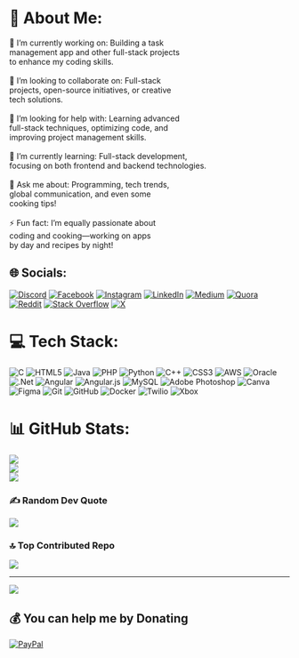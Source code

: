 # 💫 About Me:
🔭 I’m currently working on: Building a task<br> management app and other full-stack projects<br> to enhance my coding skills.<br><br>👯 I’m looking to collaborate on: Full-stack<br> projects, open-source initiatives, or creative<br> tech solutions.<br><br>🤝 I’m looking for help with: Learning advanced<br> full-stack techniques, optimizing code, and <br>improving project management skills.<br><br>🌱 I’m currently learning: Full-stack development,<br> focusing on both frontend and backend technologies.<br><br>💬 Ask me about: Programming, tech trends, <br>global communication, and even some <br>cooking tips!<br><br>⚡ Fun fact: I’m equally passionate about <br>coding and cooking—working on apps <br>by day and recipes by night!


## 🌐 Socials:
[![Discord](https://img.shields.io/badge/Discord-%237289DA.svg?logo=discord&logoColor=white)](https://discord.gg/4979) [![Facebook](https://img.shields.io/badge/Facebook-%231877F2.svg?logo=Facebook&logoColor=white)](https://facebook.com/Lahcen.Ait.Maskour0) [![Instagram](https://img.shields.io/badge/Instagram-%23E4405F.svg?logo=Instagram&logoColor=white)](https://instagram.com/lahcen__maskour) [![LinkedIn](https://img.shields.io/badge/LinkedIn-%230077B5.svg?logo=linkedin&logoColor=white)](https://linkedin.com/in/lahcen-ait-maskour-32716422b) [![Medium](https://img.shields.io/badge/Medium-12100E?logo=medium&logoColor=white)](https://medium.com/@@lahcen.maskour2003) [![Quora](https://img.shields.io/badge/Quora-%23B92B27.svg?logo=Quora&logoColor=white)](https://quora.com/profile/AIT-MASKOUR-Lahcen) [![Reddit](https://img.shields.io/badge/Reddit-%23FF4500.svg?logo=Reddit&logoColor=white)](https://reddit.com/user/Lahcen404) [![Stack Overflow](https://img.shields.io/badge/-Stackoverflow-FE7A16?logo=stack-overflow&logoColor=white)](https://stackoverflow.com/users/28152849) [![X](https://img.shields.io/badge/X-black.svg?logo=X&logoColor=white)](https://x.com/lahcen__maskour) 

# 💻 Tech Stack:
![C](https://img.shields.io/badge/c-%2300599C.svg?style=for-the-badge&logo=c&logoColor=white) ![HTML5](https://img.shields.io/badge/html5-%23E34F26.svg?style=for-the-badge&logo=html5&logoColor=white) ![Java](https://img.shields.io/badge/java-%23ED8B00.svg?style=for-the-badge&logo=openjdk&logoColor=white) ![PHP](https://img.shields.io/badge/php-%23777BB4.svg?style=for-the-badge&logo=php&logoColor=white) ![Python](https://img.shields.io/badge/python-3670A0?style=for-the-badge&logo=python&logoColor=ffdd54) ![C++](https://img.shields.io/badge/c++-%2300599C.svg?style=for-the-badge&logo=c%2B%2B&logoColor=white) ![CSS3](https://img.shields.io/badge/css3-%231572B6.svg?style=for-the-badge&logo=css3&logoColor=white) ![AWS](https://img.shields.io/badge/AWS-%23FF9900.svg?style=for-the-badge&logo=amazon-aws&logoColor=white) ![Oracle](https://img.shields.io/badge/Oracle-F80000?style=for-the-badge&logo=oracle&logoColor=white) ![.Net](https://img.shields.io/badge/.NET-5C2D91?style=for-the-badge&logo=.net&logoColor=white) ![Angular](https://img.shields.io/badge/angular-%23DD0031.svg?style=for-the-badge&logo=angular&logoColor=white) ![Angular.js](https://img.shields.io/badge/angular.js-%23E23237.svg?style=for-the-badge&logo=angularjs&logoColor=white) ![MySQL](https://img.shields.io/badge/mysql-4479A1.svg?style=for-the-badge&logo=mysql&logoColor=white) ![Adobe Photoshop](https://img.shields.io/badge/adobe%20photoshop-%2331A8FF.svg?style=for-the-badge&logo=adobe%20photoshop&logoColor=white) ![Canva](https://img.shields.io/badge/Canva-%2300C4CC.svg?style=for-the-badge&logo=Canva&logoColor=white) ![Figma](https://img.shields.io/badge/figma-%23F24E1E.svg?style=for-the-badge&logo=figma&logoColor=white) ![Git](https://img.shields.io/badge/git-%23F05033.svg?style=for-the-badge&logo=git&logoColor=white) ![GitHub](https://img.shields.io/badge/github-%23121011.svg?style=for-the-badge&logo=github&logoColor=white) ![Docker](https://img.shields.io/badge/docker-%230db7ed.svg?style=for-the-badge&logo=docker&logoColor=white) ![Twilio](https://img.shields.io/badge/Twilio-F22F46?style=for-the-badge&logo=Twilio&logoColor=white) ![Xbox](https://img.shields.io/badge/xbox-%23107C10.svg?style=for-the-badge&logo=xbox&logoColor=white)
# 📊 GitHub Stats:
![](https://github-readme-stats.vercel.app/api?username=lahcen404&theme=dark&hide_border=false&include_all_commits=false&count_private=false)<br/>
![](https://github-readme-streak-stats.herokuapp.com/?user=lahcen404&theme=dark&hide_border=false)<br/>
![](https://github-readme-stats.vercel.app/api/top-langs/?username=lahcen404&theme=dark&hide_border=false&include_all_commits=false&count_private=false&layout=compact)

### ✍️ Random Dev Quote
![](https://quotes-github-readme.vercel.app/api?type=horizontal&theme=radical)

### 🔝 Top Contributed Repo
![](https://github-contributor-stats.vercel.app/api?username=lahcen404&limit=5&theme=dark&combine_all_yearly_contributions=true)

---
[![](https://visitcount.itsvg.in/api?id=lahcen404&icon=0&color=0)](https://visitcount.itsvg.in)

  ## 💰 You can help me by Donating
  [![PayPal](https://img.shields.io/badge/PayPal-00457C?style=for-the-badge&logo=paypal&logoColor=white)](https://paypal.me/https://www.paypal.me/lahcen100k) 

  
<!-- Proudly created with GPRM ( https://gprm.itsvg.in ) -->
